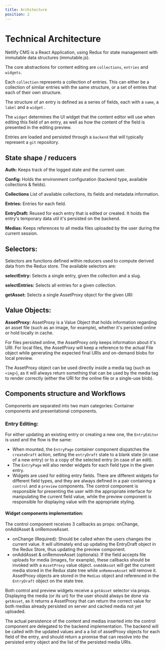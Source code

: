 ```yaml
---
title: Architecture
position: 2
---
```

# Technical Architecture

Netlify CMS is a React Application, using Redux for state management with immutable data structures (immutable.js).

The core abstractions for content editing are `collections`, `entries` and `widgets`.

Each `collection` represents a collection of entries. This can either be a collection of similar entries with the same structure, or a set of entries that each of their own structure.

The structure of an entry is defined as a series of fields, each with a `name`, a `label` and a `widget` .

The `widget` determines the UI widget that the content editor will use when editing this field of an entry, as well as how the content of the field is presented in the editing preview.

Entries are loaded and persisted through a `backend` that will typically represent a `git` repository.

## State shape / reducers
**Auth:** Keeps track of the logged state and the current user.

**Config:** Holds the environment configuration (backend type, available collections & fields).

**Collections** List of available collections, its fields and metadata information.

**Entries:** Entries for each field.

**EntryDraft:** Reused for each entry that is edited or created. It holds the entry's temporary data util it's persisted on the backend.

**Medias:** Keeps references to all media files uploaded by the user during the current session.

## Selectors:
Selectors are functions defined within reducers used to compute derived data from the Redux store. The available selectors are:

**selectEntry:** Selects a single entry, given the collection and a slug.

**selectEntries:** Selects all entries for a given collection.

**getAsset:** Selects a single AssetProxy object for the given URI:

## Value Objects:
**AssetProxy:** AssetProxy is a Value Object that holds information regarding an asset file (such as an image, for example), whether it's persisted online or hold locally in cache.

For files persisted online, the AssetProxy only keeps information about it's URI. For local files, the AssetProxy will keep a reference to the actual File object while generating the expected final URIs and on-demand blobs for local preview.

The AssetProxy object can be used directly inside a media tag (such as `<img>`), as it will always return something that can be used by the media tag to render correctly (either the URI for the online file or a single-use blob).

## Components structure and Workflows
Components are separated into two main categories: Container components and presentational components.


### Entry Editing:
For either updating an existing entry or creating a new one, the `EntryEditor` is used and the flow is the same:
- When mounted, the `EntryPage` container component dispatches the `createDraft` action, setting the `entryDraft` state to a blank state (in case of a new entry) or to a copy of the selected entry (in case of an edit).
- The `EntryPage` will also render widgets for each field type in the given entry.
- Widgets are used for editing entry fields. There are different widgets for different field types, and they are always defined in a pair containing a `control` and a `preview` components. The control component is responsible for presenting the user with the appropriate interface for manipulating the current field value, while the preview component is responsible for displaying value with the appropriate styling.

#### Widget components implementation:
The control component receives 3 callbacks as props: onChange, onAddAsset & onRemoveAsset.
  - onChange (Required): Should be called when the users changes the current value. It will ultimately end up updating the EntryDraft object in the Redux Store, thus updating the preview component.
  - onAddAsset & onRemoveAsset (optionals): If the field accepts file uploads for media (images, for example), these callbacks should be invoked with a `AssetProxy` value object. `onAddAsset` will get the current media stored in the Redux state tree while `onRemoveAsset` will remove it. AssetProxy objects are stored in the `Medias` object and referenced in the `EntryDraft` object on the state tree.

Both control and preview widgets receive a `getAsset` selector via props. Displaying the media (or its uri) for the user should always be done via `getAsset`, as it returns a AssetProxy that can return the correct value for both medias already persisted on server and cached media not yet uploaded.

The actual persistence of the content and medias inserted into the control component are delegated to the backend implementation. The backend will be called with the updated values and a a list of assetProxy objects for each field of the entry, and should return a promise that can resolve into the persisted entry object and the list of the persisted media URIs.
